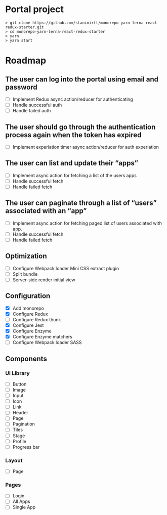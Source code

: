 # Portal project
```
> git clone https://github.com/stanimirtt/monorepo-yarn-lerna-react-redux-starter.git
> cd monorepo-yarn-lerna-react-redux-starter
> yarn
> yarn start
```

# Roadmap
## The user can log into the portal using email and password
- [ ] Implement Redux async action/reducer for authenticating
- [ ] Handle successful auth
- [ ] Handle failed auth

## The user should go through the authentication process again when the token has expired
- [ ] Implement experiation timer async action/reducer for auth experiation

## The user can list and update their “apps”
- [ ] Implement async action for fetching a list of the users apps
- [ ] Handle successful fetch
- [ ] Handle failed fetch

## The user can paginate through a list of “users” associated with an “app”
- [ ] Implement async action for fetching paged list of users associated with app.
- [ ] Handle successful fetch
- [ ] Handle failed fetch

## Optimization
- [ ] Configure Webpack loader Mini CSS extract plugin
- [ ] Split bundle
- [ ] Server-side render initial view

## Configuration
- [x] Add monorepo
- [x] Configure Redux
- [ ] Configure Redux thunk
- [x] Configure Jest
- [x] Configure Enzyme
- [x] Configure Enzyme matchers
- [ ] Configure Webpack loader SASS

## Components
### UI Library
- [ ] Button
- [ ] Image
- [ ] Input
- [ ] Icon
- [ ] Link
- [ ] Header
- [ ] Page
- [ ] Pagination
- [ ] Tiles
- [ ] Stage
- [ ] Profile
- [ ] Progress bar

### Layout
- [ ] Page

### Pages
- [ ] Login
- [ ] All Apps
- [ ] Single App